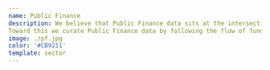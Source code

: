 ```yaml
---
name: Public Finance
description: We believe that Public Finance data sits at the intersection of various sectors and offers a unique lens to observe government priorities. We want to empower citizens by improving access to this information and helping them interact with this data. 
Toward this we curate Public Finance data by following the flow of funds through budgets all the way through to public procurements. We are working on open source tools tools to track, visualize, and analyze this information. 
image: ./pf.jpg
color: '#CB9211'
template: sector
---
```

